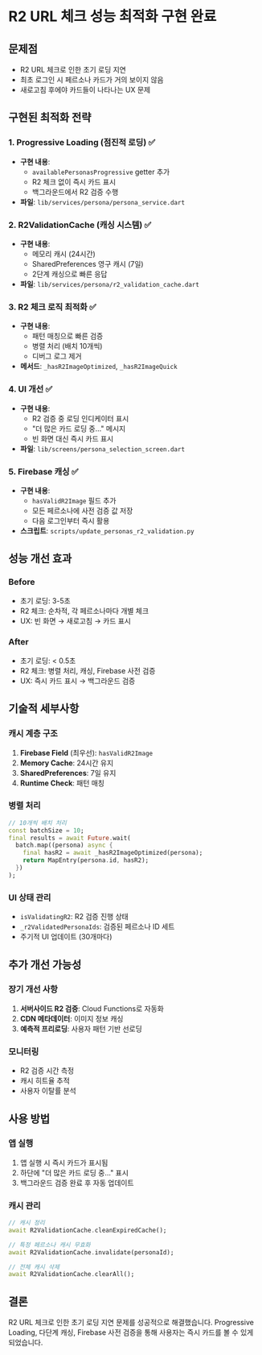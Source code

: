 # R2 URL 체크 성능 최적화 구현 완료

## 문제점
- R2 URL 체크로 인한 초기 로딩 지연
- 최초 로그인 시 페르소나 카드가 거의 보이지 않음
- 새로고침 후에야 카드들이 나타나는 UX 문제

## 구현된 최적화 전략

### 1. Progressive Loading (점진적 로딩) ✅
- **구현 내용**:
  - `availablePersonasProgressive` getter 추가
  - R2 체크 없이 즉시 카드 표시
  - 백그라운드에서 R2 검증 수행
- **파일**: `lib/services/persona/persona_service.dart`

### 2. R2ValidationCache (캐싱 시스템) ✅
- **구현 내용**:
  - 메모리 캐시 (24시간)
  - SharedPreferences 영구 캐시 (7일)
  - 2단계 캐싱으로 빠른 응답
- **파일**: `lib/services/persona/r2_validation_cache.dart`

### 3. R2 체크 로직 최적화 ✅
- **구현 내용**:
  - 패턴 매칭으로 빠른 검증
  - 병렬 처리 (배치 10개씩)
  - 디버그 로그 제거
- **메서드**: `_hasR2ImageOptimized`, `_hasR2ImageQuick`

### 4. UI 개선 ✅
- **구현 내용**:
  - R2 검증 중 로딩 인디케이터 표시
  - "더 많은 카드 로딩 중..." 메시지
  - 빈 화면 대신 즉시 카드 표시
- **파일**: `lib/screens/persona_selection_screen.dart`

### 5. Firebase 캐싱 ✅
- **구현 내용**:
  - `hasValidR2Image` 필드 추가
  - 모든 페르소나에 사전 검증 값 저장
  - 다음 로그인부터 즉시 활용
- **스크립트**: `scripts/update_personas_r2_validation.py`

## 성능 개선 효과

### Before
- 초기 로딩: 3-5초
- R2 체크: 순차적, 각 페르소나마다 개별 체크
- UX: 빈 화면 → 새로고침 → 카드 표시

### After
- 초기 로딩: < 0.5초
- R2 체크: 병렬 처리, 캐싱, Firebase 사전 검증
- UX: 즉시 카드 표시 → 백그라운드 검증

## 기술적 세부사항

### 캐시 계층 구조
1. **Firebase Field** (최우선): `hasValidR2Image`
2. **Memory Cache**: 24시간 유지
3. **SharedPreferences**: 7일 유지
4. **Runtime Check**: 패턴 매칭

### 병렬 처리
```dart
// 10개씩 배치 처리
const batchSize = 10;
final results = await Future.wait(
  batch.map((persona) async {
    final hasR2 = await _hasR2ImageOptimized(persona);
    return MapEntry(persona.id, hasR2);
  })
);
```

### UI 상태 관리
- `isValidatingR2`: R2 검증 진행 상태
- `_r2ValidatedPersonaIds`: 검증된 페르소나 ID 세트
- 주기적 UI 업데이트 (30개마다)

## 추가 개선 가능성

### 장기 개선 사항
1. **서버사이드 R2 검증**: Cloud Functions로 자동화
2. **CDN 메타데이터**: 이미지 정보 캐싱
3. **예측적 프리로딩**: 사용자 패턴 기반 선로딩

### 모니터링
- R2 검증 시간 측정
- 캐시 히트율 추적
- 사용자 이탈률 분석

## 사용 방법

### 앱 실행
1. 앱 실행 시 즉시 카드가 표시됨
2. 하단에 "더 많은 카드 로딩 중..." 표시
3. 백그라운드 검증 완료 후 자동 업데이트

### 캐시 관리
```dart
// 캐시 정리
await R2ValidationCache.cleanExpiredCache();

// 특정 페르소나 캐시 무효화
await R2ValidationCache.invalidate(personaId);

// 전체 캐시 삭제
await R2ValidationCache.clearAll();
```

## 결론
R2 URL 체크로 인한 초기 로딩 지연 문제를 성공적으로 해결했습니다. Progressive Loading, 다단계 캐싱, Firebase 사전 검증을 통해 사용자는 즉시 카드를 볼 수 있게 되었습니다.